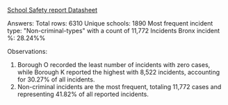 [School Safety report Datasheet](https://docs.google.com/spreadsheets/d/1F75XbJJ_WuwE489RT1OXAGxYuTMgsmYxZ-mEcKrpFwA/edit?gid=110541437#gid=110541437)
 
Answers:
Total rows: 6310
Unique schools: 1890
Most frequent incident type: "Non-criminal-types" with a count of 11,772 Incidents
Bronx incident %: 28.24%%

Observations:
1. Borough O recorded the least number of incidents with zero cases, while Borough K reported the highest with 8,522 incidents, accounting for 30.27% of all incidents.
2. Non-criminal incidents are the most frequent, totaling 11,772 cases and representing 41.82% of all reported incidents.
